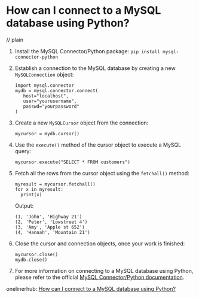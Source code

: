 # How can I connect to a MySQL database using Python?
// plain

1. Install the MySQL Connector/Python package:
   ```pip install mysql-connector-python```

2. Establish a connection to the MySQL database by creating a new ```MySQLConnection``` object:
   ```
   import mysql.connector
   mydb = mysql.connector.connect(
      host="localhost",
      user="yourusername",
      passwd="yourpassword"
   )
   ```

3. Create a new ```MySQLCursor``` object from the connection:
   ```
   mycursor = mydb.cursor()
   ```

4. Use the ```execute()``` method of the cursor object to execute a MySQL query:
   ```
   mycursor.execute("SELECT * FROM customers")
   ```

5. Fetch all the rows from the cursor object using the ```fetchall()``` method:
   ```
   myresult = mycursor.fetchall()
   for x in myresult:
     print(x)
   ```
   Output:
   ```
   (1, 'John', 'Highway 21')
   (2, 'Peter', 'Lowstreet 4')
   (3, 'Amy', 'Apple st 652')
   (4, 'Hannah', 'Mountain 21')
   ```

6. Close the cursor and connection objects, once your work is finished:
   ```
   mycursor.close()
   mydb.close()
   ```

7. For more information on connecting to a MySQL database using Python, please refer to the official [MySQL Connector/Python documentation](https://dev.mysql.com/doc/connector-python/en/).

onelinerhub: [How can I connect to a MySQL database using Python?](https://onelinerhub.com/python-mysql/how-can-i-connect-to-a-mysql-database-using-python-1686988119)